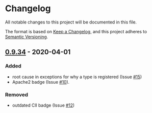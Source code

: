# Changelog
All notable changes to this project will be documented in this file.

The format is based on [Keep a Changelog](https://keepachangelog.com/en/1.0.0/),
and this project adheres to [Semantic Versioning](https://semver.org/spec/v2.0.0.html).

## [0.9.34](https://search.maven.org/artifact/de.quantummaid.mapmaid/core/0.9.34/jar) - 2020-04-01
### Added
- root cause in exceptions for why a type is registered (Issue [#15](https://github.com/quantummaid/mapmaid/issues/15))
- Apache2 badge (Issue [#10](https://github.com/quantummaid/mapmaid/issues/10)).
### Removed
- outdated CII badge (Issue [#12](https://github.com/quantummaid/mapmaid/issues/12))